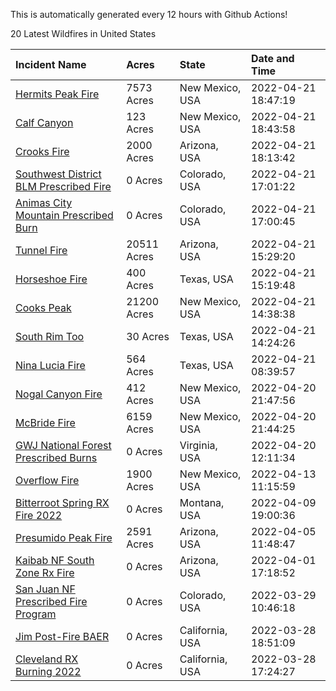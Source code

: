 This is automatically generated every 12 hours with Github Actions!

20 Latest Wildfires in United States

 | Incident Name | Acres | State | Date and Time |
|:---|:---|:---|:---|
| [Hermits Peak Fire](https://inciweb.nwcg.gov/incident/8049/) | 7573 Acres | New Mexico, USA | 2022-04-21 18:47:19 |
| [Calf Canyon](https://inciweb.nwcg.gov/incident/8069/) | 123 Acres | New Mexico, USA | 2022-04-21 18:43:58 |
| [Crooks Fire](https://inciweb.nwcg.gov/incident/8067/) | 2000 Acres | Arizona, USA | 2022-04-21 18:13:42 |
| [Southwest District BLM Prescribed Fire ](https://inciweb.nwcg.gov/incident/7852/) | 0 Acres | Colorado, USA | 2022-04-21 17:01:22 |
| [Animas City Mountain Prescribed Burn](https://inciweb.nwcg.gov/incident/7688/) | 0 Acres | Colorado, USA | 2022-04-21 17:00:45 |
| [Tunnel Fire](https://inciweb.nwcg.gov/incident/8068/) | 20511 Acres | Arizona, USA | 2022-04-21 15:29:20 |
| [Horseshoe Fire](https://inciweb.nwcg.gov/incident/8071/) | 400 Acres | Texas, USA | 2022-04-21 15:19:48 |
| [Cooks Peak](https://inciweb.nwcg.gov/incident/8066/) | 21200 Acres | New Mexico, USA | 2022-04-21 14:38:38 |
| [South Rim Too](https://inciweb.nwcg.gov/incident/8070/) | 30 Acres | Texas, USA | 2022-04-21 14:24:26 |
| [Nina Lucia Fire](https://inciweb.nwcg.gov/incident/8065/) | 564 Acres | Texas, USA | 2022-04-21 08:39:57 |
| [Nogal Canyon Fire](https://inciweb.nwcg.gov/incident/8062/) | 412 Acres | New Mexico, USA | 2022-04-20 21:47:56 |
| [McBride Fire](https://inciweb.nwcg.gov/incident/8061/) | 6159 Acres | New Mexico, USA | 2022-04-20 21:44:25 |
| [GWJ National Forest Prescribed Burns](https://inciweb.nwcg.gov/incident/7945/) | 0 Acres | Virginia, USA | 2022-04-20 12:11:34 |
| [Overflow Fire](https://inciweb.nwcg.gov/incident/8053/) | 1900 Acres | New Mexico, USA | 2022-04-13 11:15:59 |
| [Bitterroot Spring RX Fire 2022](https://inciweb.nwcg.gov/incident/8024/) | 0 Acres | Montana, USA | 2022-04-09 19:00:36 |
| [Presumido Peak Fire](https://inciweb.nwcg.gov/incident/8036/) | 2591 Acres | Arizona, USA | 2022-04-05 11:48:47 |
| [Kaibab NF South Zone Rx Fire](https://inciweb.nwcg.gov/incident/5922/) | 0 Acres | Arizona, USA | 2022-04-01 17:18:52 |
| [San Juan NF Prescribed Fire Program](https://inciweb.nwcg.gov/incident/6288/) | 0 Acres | Colorado, USA | 2022-03-29 10:46:18 |
| [Jim Post-Fire BAER](https://inciweb.nwcg.gov/incident/8000/) | 0 Acres | California, USA | 2022-03-28 18:51:09 |
| [Cleveland RX Burning 2022](https://inciweb.nwcg.gov/incident/7317/) | 0 Acres | California, USA | 2022-03-28 17:24:27 |
